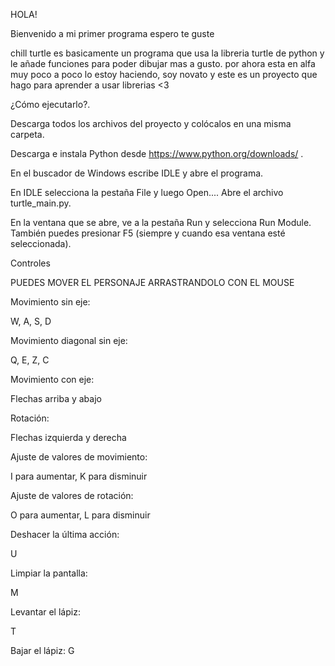 HOLA!

Bienvenido a mi primer programa espero te guste

chill turtle es basicamente un programa que usa la libreria turtle de python y le añade funciones para poder dibujar mas a gusto. por ahora esta en alfa muy poco a poco lo estoy haciendo, soy novato y este es un proyecto que hago para aprender a usar librerias <3

¿Cómo ejecutarlo?.

Descarga todos los archivos del proyecto y colócalos en una misma carpeta.

Descarga e instala Python desde https://www.python.org/downloads/
.

En el buscador de Windows escribe IDLE y abre el programa.

En IDLE selecciona la pestaña File y luego Open.... Abre el archivo turtle_main.py.

En la ventana que se abre, ve a la pestaña Run y selecciona Run Module.
También puedes presionar F5 (siempre y cuando esa ventana esté seleccionada).


Controles

PUEDES MOVER EL PERSONAJE ARRASTRANDOLO CON EL MOUSE

Movimiento sin eje:

W, A, S, D

Movimiento diagonal sin eje:

Q, E, Z, C

Movimiento con eje:

Flechas arriba y abajo

Rotación:

Flechas izquierda y derecha

Ajuste de valores de movimiento:

I para aumentar, K para disminuir

Ajuste de valores de rotación:

O para aumentar, L para disminuir

Deshacer la última acción:

U

Limpiar la pantalla:

M

Levantar el lápiz:

T

Bajar el lápiz:
G
